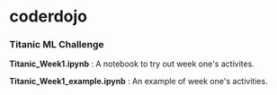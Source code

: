 # coderdojo

### Titanic ML Challenge

**Titanic_Week1.ipynb** : A notebook to try out week one's activites.

**Titanic_Week1_example.ipynb** : An example of week one's activities.
